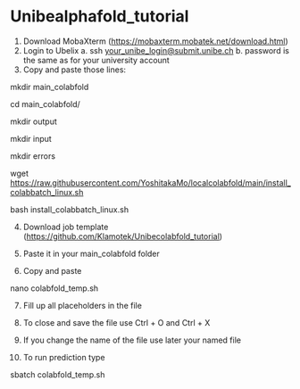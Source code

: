 # Unibealphafold_tutorial
1.	Download MobaXterm (https://mobaxterm.mobatek.net/download.html)
2.	Login to Ubelix 
a.	ssh your_unibe_login@submit.unibe.ch
b.	password is the same as for your university account 
3.	Copy and paste those lines:

mkdir main_colabfold

cd main_colabfold/

mkdir output

mkdir input

mkdir errors

wget https://raw.githubusercontent.com/YoshitakaMo/localcolabfold/main/install_colabbatch_linux.sh

bash install_colabbatch_linux.sh

4.	Download job template (https://github.com/Klamotek/Unibecolabfold_tutorial)

5.	Paste it in your main_colabfold folder

6.	Copy and paste

nano colabfold_temp.sh

7.	Fill up all placeholders in the file

8.	To close and save the file use Ctrl + O and Ctrl + X

9.	If you change the name of the file use later your named file

10.	To run prediction type 

sbatch colabfold_temp.sh
